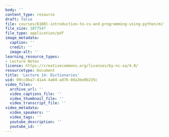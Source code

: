```yaml
---
body: ''
content_type: resource
draft: false
file: courses/6100l-introduction-to-cs-and-programming-using-python/mit6_100l_f22_lec14.pdf
file_size: 1077547
file_type: application/pdf
image_metadata:
  caption: ''
  credit: ''
  image-alt: ''
learning_resource_types:
- Lecture Notes
license: https://creativecommons.org/licenses/by-nc-sa/4.0/
resourcetype: Document
title: 'Lecture 14: Dictionaries'
uid: 09cc8ba7-41a4-4a04-ad76-0da3be0b235c
video_files:
  archive_url: ''
  video_captions_file: ''
  video_thumbnail_file: ''
  video_transcript_file: ''
video_metadata:
  video_speakers: ''
  video_tags: ''
  youtube_description: ''
  youtube_id: ''
---
```


